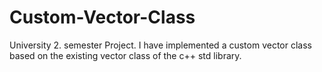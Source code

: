 # Custom-Vector-Class
University 2. semester Project.
I have implemented a custom vector class based on the existing vector class of the c++ std library.
